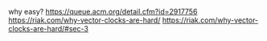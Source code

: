 why easy? https://queue.acm.org/detail.cfm?id=2917756
https://riak.com/why-vector-clocks-are-hard/
https://riak.com/why-vector-clocks-are-hard/#sec-3